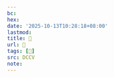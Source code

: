 ```yaml
---
bc:
hex:
date: '2025-10-13T10:28:18+08:00'
lastmod:
title: 􅤟
url: 􅤟
tags: [𥜓]
src: DCCV
note:
---
```

